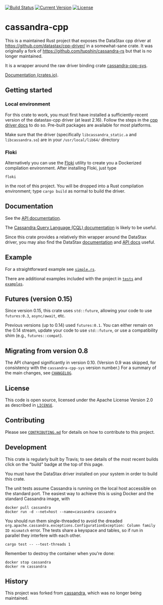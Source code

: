 [![Build Status](https://github.com/Metaswitch/cassandra-rs/actions/workflows/build.yml/badge.svg)](https://github.com/Metaswitch/cassandra-rs/actions)
[![Current Version](https://img.shields.io/crates/v/cassandra-cpp.svg)](https://crates.io/crates/cassandra-cpp)
[![License](https://img.shields.io/github/license/Metaswitch/cassandra-rs.svg)](#License)

# cassandra-cpp

This is a maintained Rust project that
exposes the DataStax cpp driver at https://github.com/datastax/cpp-driver/
in a somewhat-sane crate.
It was originally a fork of https://github.com/tupshin/cassandra-rs but that is no longer maintained.

It is a wrapper around the raw driver binding crate [cassandra-cpp-sys](https://github.com/Metaswitch/cassandra-sys-rs).

[Documentation (crates.io)](https://docs.rs/cassandra-cpp).


## Getting started

### Local environment

For this crate to work, you must first have installed a sufficiently-recent version of the datastax-cpp driver (at least 2.16).
Follow the steps in the
[cpp driver docs](https://github.com/datastax/cpp-driver/tree/master/topics#installation)
to do so. Pre-built packages are available for most platforms.

Make sure that the driver (specifically `libcassandra_static.a` and `libcassandra.so`) are in your `/usr/local/lib64/` directory

### Floki

Alternatively you can use the [Floki](https://github.com/Metaswitch/floki) utility to create you a Dockerized compilation environment. After installing Floki, just type

```
floki
```

in the root of this project. You will be dropped into a Rust compilation environment; type `cargo build` as normal to build the driver.

## Documentation

See the [API documentation](https://docs.rs/cassandra-cpp).

The [Cassandra Query Language (CQL) documentation](http://docs.datastax.com/en/cql/3.3/cql/cql_reference/cqlCommandsTOC.html)
is likely to be useful.

Since this crate provides a relatively
thin wrapper around the DataStax driver, you may also find the DataStax
[documentation](http://datastax.github.io/cpp-driver/topics/) and
[API docs](http://datastax.github.io/cpp-driver/api/) useful.


## Example

For a straightforward example see [`simple.rs`](examples/simple.rs).

There are additional examples included with the project in [`tests`](tests/) and
[`examples`](examples/).


## Futures (version 0.15)

Since version 0.15, this crate uses `std::future`, allowing your code to
use `futures:0.3`, `async/await`, etc.

Previous versions (up to 0.14) used `futures:0.1`. You can either remain on
the 0.14 stream, update your code to use `std::future`, or use a compatibility
shim (e.g., `futures::compat`).


## Migrating from version 0.8

The API changed significantly in version 0.10.
(Version 0.9 was skipped, for consistency with the `cassandra-cpp-sys` version number.)
For a summary of the main changes, see [`CHANGELOG`](CHANGELOG.md#0100).


## License

This code is open source, licensed under the Apache License Version 2.0 as
described in [`LICENSE`](LICENSE).


## Contributing

Please see [`CONTRIBUTING.md`](CONTRIBUTING.md) for details on how to contribute
to this project.


## Development

This crate is regularly built by Travis; to see details of the most recent builds
click on the "build" badge at the top of this page.

You must have the DataStax driver installed on your system in order to build
this crate.

The unit tests assume Cassandra is running on the local host accessible on the
standard port. The easiest way to achieve this is using Docker and the standard
Cassandra image, with
```
docker pull cassandra
docker run -d --net=host --name=cassandra cassandra
```

You should run them single-threaded to avoid the dreaded
`org.apache.cassandra.exceptions.ConfigurationException: Column family ID mismatch`
error. The tests share a keyspace and tables, so if run in parallel they
interfere with each other.
```
cargo test -- --test-threads 1
```

Remember to destroy the container when you're done:
```
docker stop cassandra
docker rm cassandra
```

## History

This project was forked from [cassandra](https://github.com/tupshin/cassandra-rs), which was no longer being maintained.
